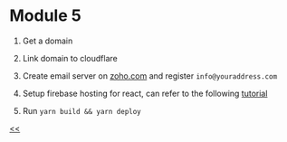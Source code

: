 # Module 5

1. Get a domain

2. Link domain to cloudflare

3. Create email server on [zoho.com](https://zoho.com/) and register `info@youraddress.com`

4. Setup firebase hosting for react, can refer to the following [tutorial](https://dzone.com/articles/react-apps-firebase)

5.    Run `yarn build && yarn deploy`

[<<](https://github.com/xtealer/react-101/blob/main/lessons/module-4.md)
